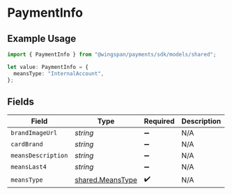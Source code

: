 # PaymentInfo

## Example Usage

```typescript
import { PaymentInfo } from "@wingspan/payments/sdk/models/shared";

let value: PaymentInfo = {
  meansType: "InternalAccount",
};
```

## Fields

| Field                                                       | Type                                                        | Required                                                    | Description                                                 |
| ----------------------------------------------------------- | ----------------------------------------------------------- | ----------------------------------------------------------- | ----------------------------------------------------------- |
| `brandImageUrl`                                             | *string*                                                    | :heavy_minus_sign:                                          | N/A                                                         |
| `cardBrand`                                                 | *string*                                                    | :heavy_minus_sign:                                          | N/A                                                         |
| `meansDescription`                                          | *string*                                                    | :heavy_minus_sign:                                          | N/A                                                         |
| `meansLast4`                                                | *string*                                                    | :heavy_minus_sign:                                          | N/A                                                         |
| `meansType`                                                 | [shared.MeansType](../../../sdk/models/shared/meanstype.md) | :heavy_check_mark:                                          | N/A                                                         |